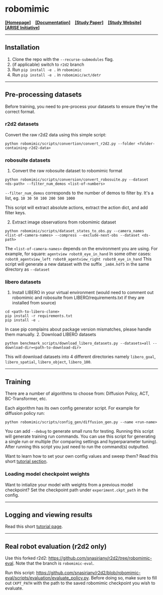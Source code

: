 # robomimic

[**[Homepage]**](https://robomimic.github.io/) &ensp; [**[Documentation]**](https://robomimic.github.io/docs/introduction/overview.html) &ensp; [**[Study Paper]**](https://arxiv.org/abs/2108.03298) &ensp; [**[Study Website]**](https://robomimic.github.io/study/) &ensp; [**[ARISE Initiative]**](https://github.com/ARISE-Initiative)

-------
## Installation
1. Clone the repo with the `--recurse-submodules` flag.
2. (if applicable) switch to `r2d2` branch
3. Run `pip install -e .` in `robomimic`
4. Run `pip install -e .` in `robomimic/act/detr`

-------
## Pre-processing datasets
Before training, you need to pre-process your datasets to ensure they're the correct format.
### r2d2 datasets
Convert the raw r2d2 data using this simple script:
```
python robomimic/scripts/convertion/convert_r2d2.py --folder <folder-containing-r2d2-data>
```
### robosuite datasets
1. Convert the raw robosuite dataset to robomimic format
```
python robomimic/scripts/conversion/convert_robosuite.py --dataset <ds-path> --filter_num_demos <list-of-numbers>
```
`--filter_num_demos` corresponds to the number of demos to filter by. It's a list, eg. `10 30 50 100 200 500 1000`


This script will extract absolute actions, extract the action dict, and add filter keys.

2. Extract image observations from robomimic dataset
```
python robomimic/scripts/dataset_states_to_obs.py --camera_names <list-of-camera-names> --compress --exclude-next-obs --dataset <ds-path>
```
The `<list-of-camera-names>` depends on the environment you are using.
For example, for square: `agentview robot0_eye_in_hand` In some other cases: `robot0_agentview_left robot0_agentview_right robot0_eye_in_hand`
This script will generate a new dataset with the suffix `_im84.hdf5` in the same directory as `--dataset`

### libero datasets
1. Install LIBERO in your virtual environment (would need to comment out robomimic and robosuite from LIBERO/requirements.txt if they are installed from source)
```
cd <path-to-libero-clone>
pip install -r requirements.txt
pip install -e .
```
In case pip complains about package version mismatches, please handle them manually. 
2. Download LIBERO datasets
```
python benchmark_scripts/download_libero_datasets.py --datasets=all --download-dir=<path-to-download-dir>
```
This will download datasets into 4 different directories namely `libero_goal`, `libero_spatial`, `libero_object`, `libero_100`.

-------
## Training
There are a number of algorithms to choose from: Diffusion Policy, ACT, BC-Transformer, etc.

Each algorithm has its own config generator script. For example for diffusion policy run:
```
python robomimic/scripts/config_gen/diffusion_gen.py --name <run-name>
```
You can add `--debug` to generate small runs for testing. Running this script will generate training run commands. You can use this script for generating a single run or multiple (for comparing settings and hyperparameter tuning).
After running this script you just need to run the command(s) outputted.

Want to learn how to set your own config values and sweep them? Read this short [tutorial section](https://robomimic.github.io/docs/tutorials/hyperparam_scan.html#step-3-set-hyperparameter-values).

### Loading model checkpoint weights
Want to intialize your model with weights from a previous model checkpoint? Set the checkpoint path under `experiment.ckpt_path` in the config.

-------
## Logging and viewing results
Read this short [tutorial page](https://robomimic.github.io/docs/tutorials/viewing_results.html).

-------
## Real robot evaluation (r2d2 only)
Use this forked r2d2: https://github.com/snasiriany/r2d2/tree/robomimic-eval. Note that the branch is `robomimic-eval`.

Run this script: https://github.com/snasiriany/r2d2/blob/robomimic-eval/scripts/evaluation/evaluate_policy.py. Before doing so, make sure to fill out `CKPT_PATH` with the path to the saved robomimic checkpoint you wish to evaluate.
